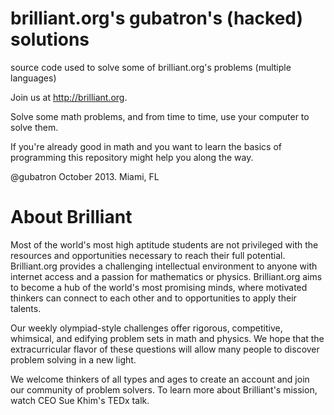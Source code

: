 brilliant.org's gubatron's (hacked) solutions
=============================================

source code used to solve some of brilliant.org's problems (multiple languages)

Join us at http://brilliant.org.

Solve some math problems, and from time to time, use your computer to solve them.

If you're already good in math and you want to learn the basics of programming this repository might help you along the way.

@gubatron
October 2013.
Miami, FL


About Brilliant
===============

Most of the world's most high aptitude students are not privileged with the resources and opportunities necessary to reach their full potential. Brilliant.org provides a challenging intellectual environment to anyone with internet access and a passion for mathematics or physics. Brilliant.org aims to become a hub of the world's most promising minds, where motivated thinkers can connect to each other and to opportunities to apply their talents.

Our weekly olympiad-style challenges offer rigorous, competitive, whimsical, and edifying problem sets in math and physics. We hope that the extracurricular flavor of these questions will allow many people to discover problem solving in a new light.

We welcome thinkers of all types and ages to create an account and join our community of problem solvers. To learn more about Brilliant's mission, watch CEO Sue Khim's TEDx talk.
